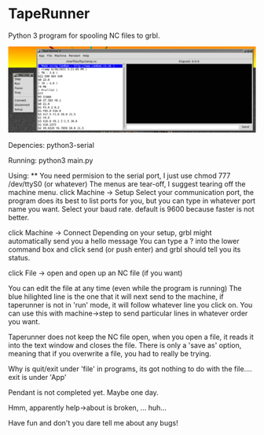 # TapeRunner
Python 3 program for spooling NC files to grbl. 

![image](TapeRunner2.png)

Depencies:
  python3-serial

Running:
  python3 main.py

Using:
** You need permision to the serial port, I just use   chmod 777 /dev/ttyS0  (or whatever)
The menus are tear-off, I suggest tearing off the machine menu.
click Machine -> Setup
Select your communication port, the program does its best to list ports for you, but you can type in whatever port name you want.
Select your baud rate. default is 9600 because faster is not better.

click Machine -> Connect
Depending on your setup, grbl might automatically send you a hello message
You can type a ? into the lower command box and click send (or push enter) and grbl should tell you its status.

click File -> open and open up an NC file (if you want)

You can edit the file at any time (even while the program is running)
The blue hilighted line is the one that it will next send to the machine, if taperunner is not in 'run' mode, 
it will follow whatever line you click on. You can use this with machine->step to send particular lines in whatever order you want.


Taperunner does not keep the NC file open, when you open a file, it reads it into the text window and closes the file. There is only a 'save as' option, meaning that if you overwrite a file, you had to really be trying.

Why is quit/exit under 'file' in programs, its got nothing to do with the file.... exit is under 'App'

Pendant is not completed yet. Maybe one day.

Hmm, apparently help->about is broken, ... huh...

Have fun and don't you dare tell me about any bugs!
